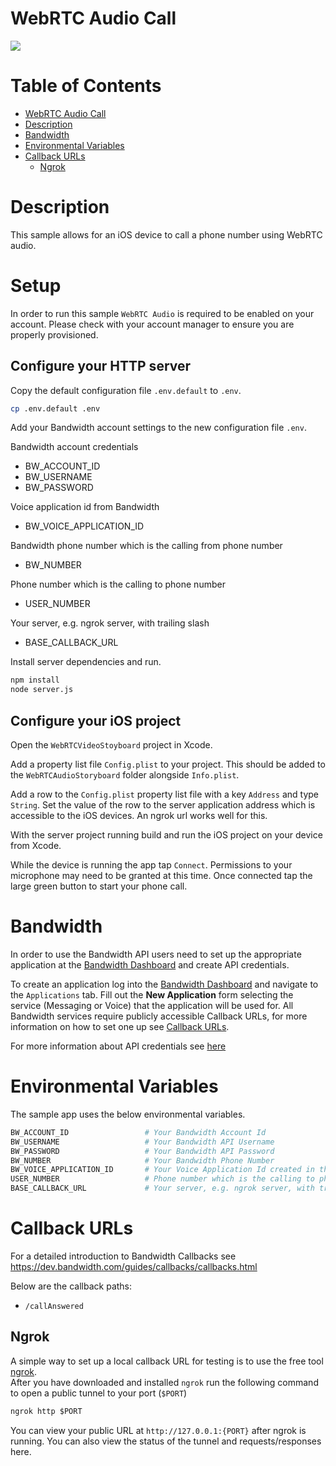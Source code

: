 # WebRTC Audio Call
<a href="http://dev.bandwidth.com"><img src="https://s3.amazonaws.com/bwdemos/BW-VMP.png"/></a>
</div>

 # Table of Contents

<!-- TOC -->

- [WebRTC Audio Call](#webrtc-audio-call)
- [Description](#description)
- [Bandwidth](#bandwidth)
- [Environmental Variables](#environmental-variables)
- [Callback URLs](#callback-urls)
    - [Ngrok](#ngrok)

<!-- /TOC -->

# Description
This sample allows for an iOS device to call a phone number using WebRTC audio.

# Setup

In order to run this sample `WebRTC Audio` is required to be enabled on your account. Please check with your account manager to ensure you are properly provisioned.

## Configure your HTTP server

Copy the default configuration file `.env.default` to `.env`.

```bash
cp .env.default .env
```

Add your Bandwidth account settings to the new configuration file `.env`.

Bandwidth account credentials
- BW_ACCOUNT_ID
- BW_USERNAME
- BW_PASSWORD

Voice application id from Bandwidth
- BW_VOICE_APPLICATION_ID

Bandwidth phone number which is the calling from phone number
- BW_NUMBER

Phone number which is the calling to phone number
- USER_NUMBER

Your server, e.g. ngrok server, with trailing slash
- BASE_CALLBACK_URL

Install server dependencies and run.

```bash
npm install
node server.js
```

## Configure your iOS project

Open the `WebRTCVideoStoyboard` project in Xcode.

Add a property list file `Config.plist` to your project. This should be added to the `WebRTCAudioStoryboard` folder alongside `Info.plist`.

Add a row to the `Config.plist` property list file with a key `Address` and type `String`. Set the value of the row to the server application address which is accessible to the iOS devices. An ngrok url works well for this.

With the server project running build and run the iOS project on your device from Xcode.

While the device is running the app tap `Connect`. Permissions to your microphone may need to be granted at this time. Once connected tap the large green button to start your phone call.

# Bandwidth

In order to use the Bandwidth API users need to set up the appropriate application at the [Bandwidth Dashboard](https://dashboard.bandwidth.com/) and create API credentials.

To create an application log into the [Bandwidth Dashboard](https://dashboard.bandwidth.com/) and navigate to the `Applications` tab.  Fill out the **New Application** form selecting the service (Messaging or Voice) that the application will be used for.  All Bandwidth services require publicly accessible Callback URLs, for more information on how to set one up see [Callback URLs](#callback-urls).

For more information about API credentials see [here](https://dev.bandwidth.com/guides/accountCredentials.html#top)

# Environmental Variables
The sample app uses the below environmental variables.
```sh 
BW_ACCOUNT_ID                 # Your Bandwidth Account Id
BW_USERNAME                   # Your Bandwidth API Username
BW_PASSWORD                   # Your Bandwidth API Password
BW_NUMBER                     # Your Bandwidth Phone Number
BW_VOICE_APPLICATION_ID       # Your Voice Application Id created in the dashboard
USER_NUMBER                   # Phone number which is the calling to phone number
BASE_CALLBACK_URL             # Your server, e.g. ngrok server, with trailing slash
```

# Callback URLs

For a detailed introduction to Bandwidth Callbacks see https://dev.bandwidth.com/guides/callbacks/callbacks.html

Below are the callback paths:
* `/callAnswered`

## Ngrok

A simple way to set up a local callback URL for testing is to use the free tool [ngrok](https://ngrok.com/).  
After you have downloaded and installed `ngrok` run the following command to open a public tunnel to your port (`$PORT`)
```cmd
ngrok http $PORT
```
You can view your public URL at `http://127.0.0.1:{PORT}` after ngrok is running.  You can also view the status of the tunnel and requests/responses here.
